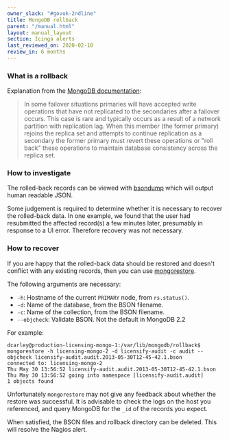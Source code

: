 ```yaml
---
owner_slack: "#govuk-2ndline"
title: MongoDB rollback
parent: "/manual.html"
layout: manual_layout
section: Icinga alerts
last_reviewed_on: 2020-02-10
review_in: 6 months
---
```


### What is a rollback

Explanation from the [MongoDB
documentation](http://docs.mongodb.org/manual/core/replication/#replica-set-rollbacks):

> In some failover situations primaries will have accepted write
> operations that have not replicated to the secondaries after a
> failover occurs. This case is rare and typically occurs as a result of
> a network partition with replication lag. When this member (the former
> primary) rejoins the replica set and attempts to continue replication
> as a secondary the former primary must revert these operations or
> "roll back" these operations to maintain database consistency across
> the replica set.

### How to investigate

The rolled-back records can be viewed with
[bsondump](http://docs.mongodb.org/manual/reference/program/bsondump/)
which will output human readable JSON.

Some judgement is required to determine whether it is necessary to
recover the rolled-back data. In one example, we found that the user had
resubmitted the affected record(s) a few minutes later, presumably in
response to a UI error. Therefore recovery was not necessary.

### How to recover

If you are happy that the rolled-back data should be restored and
doesn't conflict with any existing records, then you can use
[mongorestore](http://docs.mongodb.org/manual/reference/program/mongorestore/).

The following arguments are necessary:

-   `-h`: Hostname of the current `PRIMARY` node, from `rs.status()`.
-   `-d`: Name of the database, from the BSON filename.
-   `-c`: Name of the collection, from the BSON filename.
-   `--objcheck`: Validate BSON. Not the default in MongoDB 2.2

For example:

    dcarley@production-licensing-mongo-1:/var/lib/mongodb/rollback$ mongorestore -h licensing-mongo-2 -d licensify-audit -c audit --objcheck licensify-audit.audit.2013-05-30T12-45-42.1.bson
    connected to: licensing-mongo-2
    Thu May 30 13:56:52 licensify-audit.audit.2013-05-30T12-45-42.1.bson
    Thu May 30 13:56:52 going into namespace [licensify-audit.audit]
    1 objects found

Unfortunately `mongorestore` may not give any feedback about whether the
restore was successful. It is advisable to check the logs on the host
you referenced, and query MongoDB for the `_id` of the records you
expect.

When satisfied, the BSON files and rollback directory can be deleted.
This will resolve the Nagios alert.
